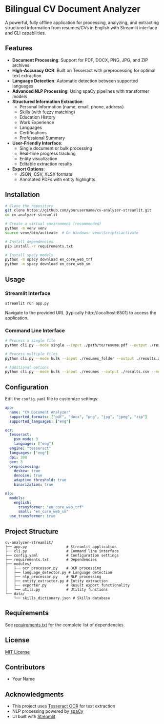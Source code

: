 # Bilingual CV Document Analyzer

A powerful, fully offline application for processing, analyzing, and extracting structured information from resumes/CVs in English with Streamlit interface and CLI capabilities.

## Features

- **Document Processing**: Support for PDF, DOCX, PNG, JPG, and ZIP archives
- **High-Accuracy OCR**: Built on Tesseract with preprocessing for optimal text extraction
- **Language Detection**: Automatic detection between supported languages
- **Advanced NLP Processing**: Using spaCy pipelines with transformer models
- **Structured Information Extraction**:
  - Personal Information (name, email, phone, address)
  - Skills (with fuzzy matching)
  - Education History
  - Work Experience
  - Languages
  - Certifications
  - Professional Summary
- **User-Friendly Interface**:
  - Single document or bulk processing
  - Real-time progress tracking
  - Entity visualization
  - Editable extraction results
- **Export Options**:
  - JSON, CSV, XLSX formats
  - Annotated PDFs with entity highlights

## Installation

```bash
# Clone the repository
git clone https://github.com/yourusername/cv-analyzer-streamlit.git
cd cv-analyzer-streamlit

# Create a virtual environment (recommended)
python -m venv venv
source venv/bin/activate  # On Windows: venv\Scripts\activate

# Install dependencies
pip install -r requirements.txt

# Install spaCy models
python -m spacy download en_core_web_trf
python -m spacy download en_core_web_sm
```

## Usage

### Streamlit Interface

```bash
streamlit run app.py
```

Navigate to the provided URL (typically http://localhost:8501) to access the application.

### Command Line Interface

```bash
# Process a single file
python cli.py --mode single --input ./path/to/resume.pdf --output ./results.json

# Process multiple files
python cli.py --mode bulk --input ./resumes_folder --output ./results.xlsx --format xlsx

# Additional options
python cli.py --mode bulk --input ./resumes --output ./results.csv --model en_core_web_trf --ocr tesseract --language auto --annotate-pdfs true
```

## Configuration

Edit the `config.yaml` file to customize settings:

```yaml
app:
  name: "CV Document Analyzer"
  supported_formats: ["pdf", "docx", "png", "jpg", "jpeg", "zip"]
  supported_languages: ["eng"]

ocr:
  tesseract:
    psm_mode: 3
    languages: ["eng"]
  engine: "tesseract"
  languages: ["eng"]
  dpi: 300
  oem: 3
  preprocessing:
    deskew: true
    denoise: true
    adaptive_threshold: true
    binarization: true

nlp:
  models:
    english:
      transformer: "en_core_web_trf"
      small: "en_core_web_sm"
  use_transformer: true
```

## Project Structure

```
cv-analyzer-streamlit/
├── app.py                  # Streamlit application
├── cli.py                  # Command line interface
├── config.yaml             # Configuration settings
├── requirements.txt        # Dependencies
├── modules/
│   ├── ocr_processor.py    # OCR processing
│   ├── language_detector.py # Language detection
│   ├── nlp_processor.py    # NLP processing
│   ├── entity_extractor.py # Entity extraction
│   ├── exporter.py         # Result export functionality
│   └── utils.py            # Utility functions
└── data/
    └── skills_dictionary.json # Skills database
```

## Requirements

See [requirements.txt](requirements.txt) for the complete list of dependencies.

## License

[MIT License](LICENSE)

## Contributors

- Your Name

## Acknowledgments

- This project uses [Tesseract OCR](https://github.com/tesseract-ocr/tesseract) for text extraction
- NLP processing powered by [spaCy](https://spacy.io/)
- UI built with [Streamlit](https://streamlit.io/)